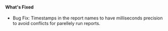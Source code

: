 #### What's Fixed
- Bug Fix: Timestamps in the report names to have milliseconds precision to avoid conflicts for parellely run reports.
